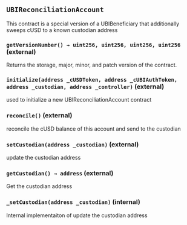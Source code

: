 ## `UBIReconciliationAccount`



This contract is a special version of a
     UBIBeneficiary that additionally sweeps
     cUSD to a known custodian address




### `getVersionNumber() → uint256, uint256, uint256, uint256` (external)

Returns the storage, major, minor, and patch version of the contract.




### `initialize(address _cUSDToken, address _cUBIAuthToken, address _custodian, address _controller)` (external)

used to initialize a new UBIReconciliationAccount contract





### `reconcile()` (external)

reconcile the cUSD balance of this account and send to the custodian




### `setCustodian(address _custodian)` (external)

update the custodian address





### `getCustodian() → address` (external)

Get the custodian address



### `_setCustodian(address _custodian)` (internal)

Internal implementaiton of update the custodian address






